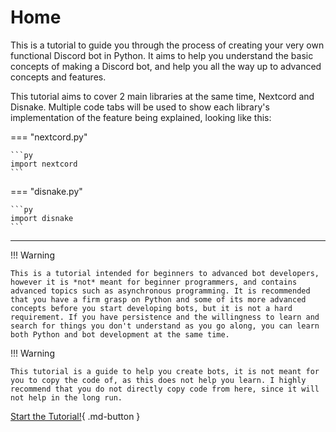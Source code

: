 # Home

This is a tutorial to guide you through the process of creating your very own functional Discord bot in Python. It aims to help you understand the basic concepts of making a Discord bot, and help you all the way up to advanced concepts and features.

This tutorial aims to cover 2 main libraries at the same time, Nextcord and Disnake. Multiple code tabs will be used to show each library's implementation of the feature being explained, looking like this:

=== "nextcord.py"

    ```py
    import nextcord
    ```

=== "disnake.py"

    ```py
    import disnake
    ```

---

!!! Warning

    This is a tutorial intended for beginners to advanced bot developers, however it is *not* meant for beginner programmers, and contains advanced topics such as asynchronous programming. It is recommended that you have a firm grasp on Python and some of its more advanced concepts before you start developing bots, but it is not a hard requirement. If you have persistence and the willingness to learn and search for things you don't understand as you go along, you can learn both Python and bot development at the same time.

!!! Warning

    This tutorial is a guide to help you create bots, it is not meant for you to copy the code of, as this does not help you learn. I highly recommend that you do not directly copy code from here, since it will not help in the long run.

[Start the Tutorial!](/tutorial){ .md-button }
